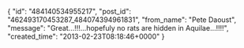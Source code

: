  {
   "id": "484140534955217",
   "post_id": "462493170453287_484074394961831",
   "from_name": "Pete Daoust",
   "message": "Great...!!!...hopefuly no rats are hidden in Aquilae...!!!!",
   "created_time": "2013-02-23T08:18:46+0000"
 }
